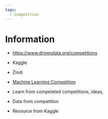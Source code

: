 ```yaml
---
tags:
  - Competition
---
```

# Information

- https://www.drivendata.org/competitions
- Kaggle
- Zindi
- [Machine Learning Competition](https://mlcontests.com)

- Learn from compeleted competitions, ideas,
- Data from competition
- Resource from Kaggle